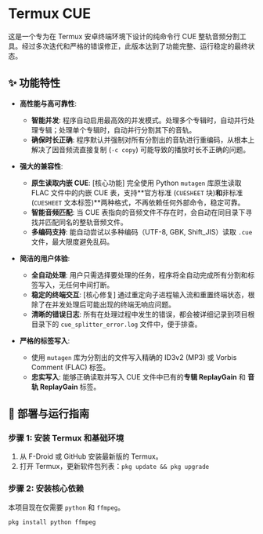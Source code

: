 # Termux CUE

这是一个专为在 Termux 安卓终端环境下设计的纯命令行 CUE 整轨音频分割工具。经过多次迭代和严格的错误修正，此版本达到了功能完整、运行稳定的最终状态。

## ✨ 功能特性

- **高性能与高可靠性**:
    - **智能并发**: 程序自动启用最高效的并发模式。处理多个专辑时，自动并行处理专辑；处理单个专辑时，自动并行分割其下的音轨。
    - **确保时长正确**: 程序默认并强制对所有分割出的音轨进行重编码，从根本上解决了因音频流直接复制 (`-c copy`) 可能导致的播放时长不正确的问题。

- **强大的兼容性**:
    - **原生读取内嵌 CUE**: [核心功能] 完全使用 Python `mutagen` 库原生读取 FLAC 文件中的内嵌 CUE 表，支持**官方标准 (`CUESHEET` 块)**和**非标准 (`CUESHEET` 文本标签)**两种格式，不再依赖任何外部命令，稳定可靠。
    - **智能音频匹配**: 当 CUE 表指向的音频文件不存在时，会自动在同目录下寻找并匹配同名的整轨音频文件。
    - **多编码支持**: 能自动尝试以多种编码（UTF-8, GBK, Shift_JIS）读取 `.cue` 文件，最大限度避免乱码。

- **简洁的用户体验**:
    - **全自动处理**: 用户只需选择要处理的任务，程序将全自动完成所有分割和标签写入，无任何中间打断。
    - **稳定的终端交互**: [核心修复] 通过重定向子进程输入流和重置终端状态，根除了在并发处理后可能出现的终端无响应问题。
    - **清晰的错误日志**: 所有在处理过程中发生的错误，都会被详细记录到项目根目录下的 `cue_splitter_error.log` 文件中，便于排查。

- **严格的标签写入**:
    - 使用 `mutagen` 库为分割出的文件写入精确的 ID3v2 (MP3) 或 Vorbis Comment (FLAC) 标签。
    - **忠实写入**: 能够正确读取并写入 CUE 文件中已有的**专辑 ReplayGain** 和 **音轨 ReplayGain** 标签。

## 🚀 部署与运行指南

### 步骤 1: 安装 Termux 和基础环境

1.  从 F-Droid 或 GitHub 安装最新版的 Termux。
2.  打开 Termux，更新软件包列表：`pkg update && pkg upgrade`

### 步骤 2: 安装核心依赖

本项目现在仅需要 `python` 和 `ffmpeg`。

```bash
pkg install python ffmpeg
